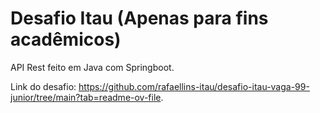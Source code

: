 # Desafio Itau (Apenas para fins acadêmicos)

API Rest feito em Java com Springboot.

Link do desafio: https://github.com/rafaellins-itau/desafio-itau-vaga-99-junior/tree/main?tab=readme-ov-file.
